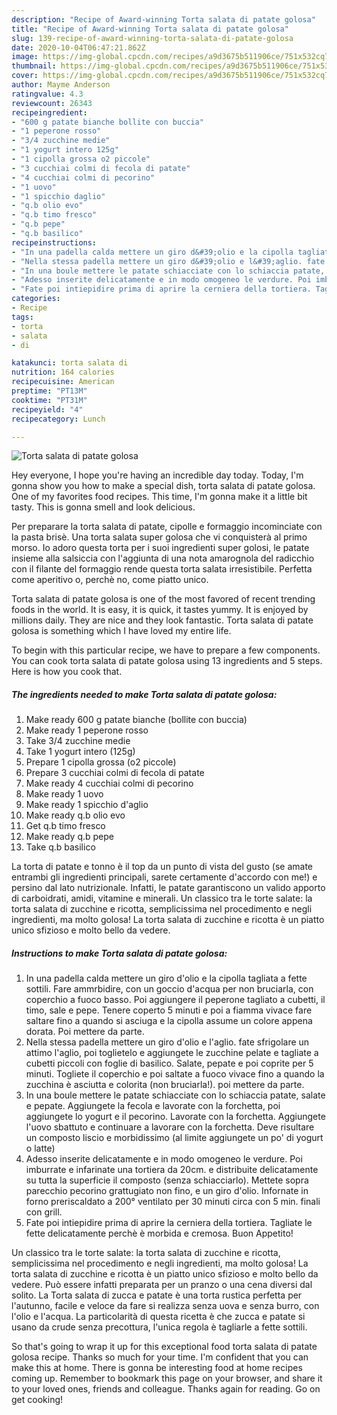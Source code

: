 ```yaml
---
description: "Recipe of Award-winning Torta salata di patate golosa"
title: "Recipe of Award-winning Torta salata di patate golosa"
slug: 139-recipe-of-award-winning-torta-salata-di-patate-golosa
date: 2020-10-04T06:47:21.862Z
image: https://img-global.cpcdn.com/recipes/a9d3675b511906ce/751x532cq70/torta-salata-di-patate-golosa-recipe-main-photo.jpg
thumbnail: https://img-global.cpcdn.com/recipes/a9d3675b511906ce/751x532cq70/torta-salata-di-patate-golosa-recipe-main-photo.jpg
cover: https://img-global.cpcdn.com/recipes/a9d3675b511906ce/751x532cq70/torta-salata-di-patate-golosa-recipe-main-photo.jpg
author: Mayme Anderson
ratingvalue: 4.3
reviewcount: 26343
recipeingredient:
- "600 g patate bianche bollite con buccia"
- "1 peperone rosso"
- "3/4 zucchine medie"
- "1 yogurt intero 125g"
- "1 cipolla grossa o2 piccole"
- "3 cucchiai colmi di fecola di patate"
- "4 cucchiai colmi di pecorino"
- "1 uovo"
- "1 spicchio daglio"
- "q.b olio evo"
- "q.b timo fresco"
- "q.b pepe"
- "q.b basilico"
recipeinstructions:
- "In una padella calda mettere un giro d&#39;olio e la cipolla tagliata a fette sottili. Fare ammrbidire, con un goccio d&#39;acqua per non bruciarla, con coperchio a fuoco basso. Poi aggiungere il peperone tagliato a cubetti, il timo, sale e pepe. Tenere coperto 5 minuti e poi a fiamma vivace fare saltare fino a quando si asciuga e la cipolla assume un colore appena dorata. Poi mettere da parte."
- "Nella stessa padella mettere un giro d&#39;olio e l&#39;aglio. fate sfrigolare un attimo l&#39;aglio, poi toglietelo e aggiungete le zucchine pelate e tagliate a cubetti piccoli con foglie di basilico. Salate, pepate e poi coprite per 5 minuti. Togliete il coperchio e poi saltate a fuoco vivace fino a quando la zucchina è asciutta e colorita (non bruciarla!). poi mettere da parte."
- "In una boule mettere le patate schiacciate con lo schiaccia patate, salate e pepate. Aggiungete la fecola e lavorate con la forchetta, poi aggiungete lo yogurt e il pecorino. Lavorate con la forchetta. Aggiungete l&#39;uovo sbattuto e continuare a lavorare con la forchetta. Deve risultare un composto liscio e morbidissimo (al limite aggiungete un po&#39; di yogurt o latte)"
- "Adesso inserite delicatamente e in modo omogeneo le verdure. Poi imburrate e infarinate una tortiera da 20cm. e distribuite delicatamente su tutta la superficie il composto (senza schiacciarlo). Mettete sopra parecchio pecorino grattugiato non fino, e un giro d&#39;olio. Infornate in forno preriscaldato a 200° ventilato per 30 minuti circa con 5 min. finali con grill."
- "Fate poi intiepidire prima di aprire la cerniera della tortiera. Tagliate le fette delicatamente perchè è morbida e cremosa. Buon Appetito!"
categories:
- Recipe
tags:
- torta
- salata
- di

katakunci: torta salata di 
nutrition: 164 calories
recipecuisine: American
preptime: "PT13M"
cooktime: "PT31M"
recipeyield: "4"
recipecategory: Lunch

---
```



![Torta salata di patate golosa](https://img-global.cpcdn.com/recipes/a9d3675b511906ce/751x532cq70/torta-salata-di-patate-golosa-recipe-main-photo.jpg)

Hey everyone, I hope you're having an incredible day today. Today, I'm gonna show you how to make a special dish, torta salata di patate golosa. One of my favorites food recipes. This time, I'm gonna make it a little bit tasty. This is gonna smell and look delicious.

Per preparare la torta salata di patate, cipolle e formaggio incominciate con la pasta brisè. Una torta salata super golosa che vi conquisterà al primo morso. Io adoro questa torta per i suoi ingredienti super golosi, le patate insieme alla salsiccia con l&#39;aggiunta di una nota amarognola del radicchio con il filante del formaggio rende questa torta salata irresistibile. Perfetta come aperitivo o, perchè no, come piatto unico.

Torta salata di patate golosa is one of the most favored of recent trending foods in the world. It is easy, it is quick, it tastes yummy. It is enjoyed by millions daily. They are nice and they look fantastic. Torta salata di patate golosa is something which I have loved my entire life.


To begin with this particular recipe, we have to prepare a few components. You can cook torta salata di patate golosa using 13 ingredients and 5 steps. Here is how you cook that.

<!--inarticleads1-->

##### The ingredients needed to make Torta salata di patate golosa:

1. Make ready 600 g patate bianche (bollite con buccia)
1. Make ready 1 peperone rosso
1. Take 3/4 zucchine medie
1. Take 1 yogurt intero (125g)
1. Prepare 1 cipolla grossa (o2 piccole)
1. Prepare 3 cucchiai colmi di fecola di patate
1. Make ready 4 cucchiai colmi di pecorino
1. Make ready 1 uovo
1. Make ready 1 spicchio d&#39;aglio
1. Make ready q.b olio evo
1. Get q.b timo fresco
1. Make ready q.b pepe
1. Take q.b basilico


La torta di patate e tonno è il top da un punto di vista del gusto (se amate entrambi gli ingredienti principali, sarete certamente d&#39;accordo con me!) e persino dal lato nutrizionale. Infatti, le patate garantiscono un valido apporto di carboidrati, amidi, vitamine e minerali. Un classico tra le torte salate: la torta salata di zucchine e ricotta, semplicissima nel procedimento e negli ingredienti, ma molto golosa! La torta salata di zucchine e ricotta è un piatto unico sfizioso e molto bello da vedere. 

<!--inarticleads2-->

##### Instructions to make Torta salata di patate golosa:

1. In una padella calda mettere un giro d&#39;olio e la cipolla tagliata a fette sottili. Fare ammrbidire, con un goccio d&#39;acqua per non bruciarla, con coperchio a fuoco basso. Poi aggiungere il peperone tagliato a cubetti, il timo, sale e pepe. Tenere coperto 5 minuti e poi a fiamma vivace fare saltare fino a quando si asciuga e la cipolla assume un colore appena dorata. Poi mettere da parte.
1. Nella stessa padella mettere un giro d&#39;olio e l&#39;aglio. fate sfrigolare un attimo l&#39;aglio, poi toglietelo e aggiungete le zucchine pelate e tagliate a cubetti piccoli con foglie di basilico. Salate, pepate e poi coprite per 5 minuti. Togliete il coperchio e poi saltate a fuoco vivace fino a quando la zucchina è asciutta e colorita (non bruciarla!). poi mettere da parte.
1. In una boule mettere le patate schiacciate con lo schiaccia patate, salate e pepate. Aggiungete la fecola e lavorate con la forchetta, poi aggiungete lo yogurt e il pecorino. Lavorate con la forchetta. Aggiungete l&#39;uovo sbattuto e continuare a lavorare con la forchetta. Deve risultare un composto liscio e morbidissimo (al limite aggiungete un po&#39; di yogurt o latte)
1. Adesso inserite delicatamente e in modo omogeneo le verdure. Poi imburrate e infarinate una tortiera da 20cm. e distribuite delicatamente su tutta la superficie il composto (senza schiacciarlo). Mettete sopra parecchio pecorino grattugiato non fino, e un giro d&#39;olio. Infornate in forno preriscaldato a 200° ventilato per 30 minuti circa con 5 min. finali con grill.
1. Fate poi intiepidire prima di aprire la cerniera della tortiera. Tagliate le fette delicatamente perchè è morbida e cremosa. Buon Appetito!


Un classico tra le torte salate: la torta salata di zucchine e ricotta, semplicissima nel procedimento e negli ingredienti, ma molto golosa! La torta salata di zucchine e ricotta è un piatto unico sfizioso e molto bello da vedere. Può essere infatti preparata per un pranzo o una cena diversi dal solito. La Torta salata di zucca e patate è una torta rustica perfetta per l&#39;autunno, facile e veloce da fare si realizza senza uova e senza burro, con l&#39;olio e l&#39;acqua. La particolarità di questa ricetta è che zucca e patate si usano da crude senza precottura, l&#39;unica regola è tagliarle a fette sottili. 

So that's going to wrap it up for this exceptional food torta salata di patate golosa recipe. Thanks so much for your time. I'm confident that you can make this at home. There is gonna be interesting food at home recipes coming up. Remember to bookmark this page on your browser, and share it to your loved ones, friends and colleague. Thanks again for reading. Go on get cooking!
